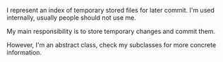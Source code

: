 I represent an index of temporary stored files for later commit. I'm used internally, usually people should not use me.

My main responsibility is to store temporary changes and commit them.

However, I'm an abstract class, check my subclasses for more concrete information.